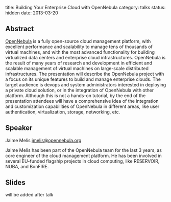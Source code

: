 title: Building Your Enterprise Cloud with OpenNebula
category: talks
status: hidden
date: 2013-03-20

Abstract
---------
[OpenNebula](http://opennebula.org) is a fully open-source cloud management platform, with excellent performance and scalability to manage tens of thousands of virtual machines, and with the most advanced functionality for building virtualized data centers and enterprise cloud infrastructures. OpenNebula is the result of many years of research and development in efficient and scalable management of virtual machines on large-scale distributed infrastructures. The presentation will describe the OpenNebula project with a focus on its unique features to build and manage enterprise clouds. The target audience is devops and system administrators
interested in deploying a private cloud solution, or in the integration of OpenNebula with other platform. Although this is not a hands-on tutorial, by the end of the presentation attendees will have a comprehensive idea of the integration and customization capabilities of OpenNebula in different areas, like user authentication, virtualization, storage, networking, etc.

Speaker
-------
Jaime Melis <jmelis@opennebula.org>

Jaime Melis has been part of the OpenNebula team for the last 3 years, as core engineer of the cloud management platform. He has been involved in several EU-funded flagship projects in cloud computing, like RESERVOIR, NUBA, and BonFIRE.

Slides
------
will be added after talk
